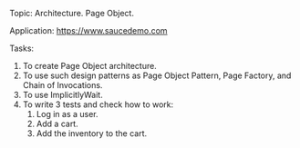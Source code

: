 Topic: Architecture. Page Object. 

Application: https://www.saucedemo.com

Tasks: 
1) To create Page Object architecture.
2) To use such design patterns as Page Object Pattern, Page Factory, and Chain of Invocations.
3) To use ImplicitlyWait.
4) To write 3 tests and check how to work:
   1. Log in as a user.
   2. Add a cart.
   3. Add the inventory to the cart.
